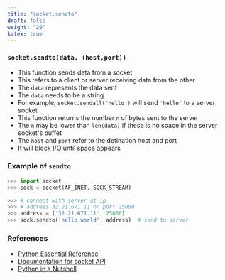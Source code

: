 ```yaml
---
title: "socket.sendto"
draft: false
weight: "29"
katex: true
---
```


### `socket.sendto(data, (host,port))`
- This function sends data from a socket
- This refers to a client or server receiving data from the other
- The `data` represents the data sent
- The `data` needs to be a string
- For example, `socket.sendall('hello')` will send `'hello'` to a server socket
- This function returns the number `n` of bytes sent to the server
- The `n` may be lower than `len(data)` if these is no space in the server socket's buffet
- The `host` and `port` refer to the detination host and port
- It will block I/O until space appears

### Example of `sendto`

```python
>>> import socket
>>> sock = socket(AF_INET, SOCK_STREAM)

>>> # connect with server at ip
>>> # address 32.21.671.11 on port 25000
>>> address = ('32.21.671.11', 25000)
>>> sock.sendto('hello world', address)  # send to server
```

### References
- [Python Essential Reference](http://index-of.co.uk/Python/Python%20Essential%20Reference,%20Fourth%20Edition.pdf)
- [Documentation for socket API](https://docs.python.org/3/library/socket.html)
- [Python in a Nutshell](https://www.arp.com/medias/13916546.pdf)
